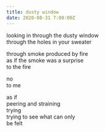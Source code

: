```yaml
---
title: dusty window
date: 2020-08-31 7:00:00Z
---
```


looking in through the dusty window  
through the holes in your sweater  

through smoke produced by fire  
as if the smoke was a surprise  
to the fire  

no  
to me  

as if  
peering and straining  
trying  
trying to see what can only  
be felt  
